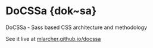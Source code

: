DoCSSa {dok~sa} 
===============

DoCSSa - Sass based CSS architecture and methodology

See it live at [mlarcher.github.io/docssa](mlarcher.github.io/docssa)

